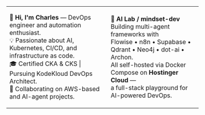 <table>
<tr>
<td>

👋 **Hi, I'm Charles** — DevOps engineer and automation enthusiast.  
💡 Passionate about AI, Kubernetes, CI/CD, and infrastructure as code.  
🎓 Certified CKA & CKS | Pursuing KodeKloud DevOps Architect.  
🚀 Collaborating on AWS-based and AI-agent projects.

</td>
<td>

🧠 **AI Lab / mindset-dev**  
Building multi-agent frameworks with  
Flowise • n8n • Supabase • Qdrant • Neo4j • dot-ai • Archon.  
All self-hosted via Docker Compose on **Hostinger Cloud** —  
a full-stack playground for AI-powered DevOps.

</td>
</tr>
</table>


<!---
journeyman33/journeyman33 is a ✨ special ✨ repository because its `README.md` (this file) appears on your GitHub profile.
You can click the Preview link to take a look at your changes.
--->

<!--START_SECTION:activity-->
<!--END_SECTION:activity-->


